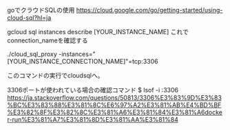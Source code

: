 
goでクラウドSQLの使用
https://cloud.google.com/go/getting-started/using-cloud-sql?hl=ja

gcloud sql instances describe [YOUR_INSTANCE_NAME]
これで connection_nameを確認する

./cloud_sql_proxy -instances="[YOUR_INSTANCE_CONNECTION_NAME]"=tcp:3306

このコマンドの実行でcloudsqlへ。

3306ポートが使われている場合の確認コマンド
$ lsof -i :3306
https://ja.stackoverflow.com/questions/50813/3306%E3%83%9D%E3%83%BC%E3%83%88%E3%81%8C%E6%97%A2%E3%81%AB%E4%BD%BF%E3%82%8F%E3%82%8C%E3%81%A6%E3%81%84%E3%81%A6docker-run%E3%81%A7%E3%81%8D%E3%81%AA%E3%81%84